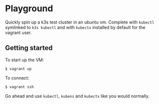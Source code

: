 Playground
==========

Quickly spin up a k3s test cluster in an ubuntu vm.
Complete with `kubectl` symlinked to `k3s kubectl` and with `kubectx` installed
by default for the vagrant user.

## Getting started
To start up the VM:

```
$ vagrant up
```

To connect:
```
$ vagrant ssh

```

Go ahead and use `kubectl`, `kubens` and `kubectx` like you would normally.
